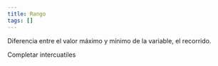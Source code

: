 ```yaml
---
title: Rango
tags: []
---
```

Diferencia entre el valor máximo y mínimo de la variable, el recorrido.

Completar intercuatiles